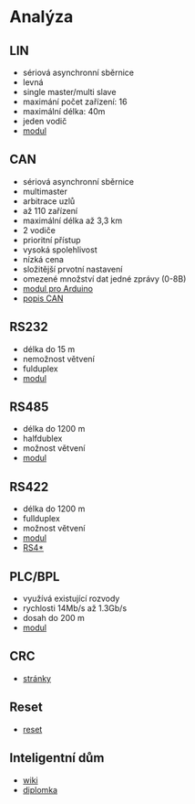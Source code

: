 Analýza
=======

## LIN
* sériová asynchronní sběrnice
* levná
* single master/multi slave
* maximání počet zařízení: 16
* maximální délka: 40m
* jeden vodič
* [modul](https://www.ebay.com/sch/i.html?_odkw=MCP2004+for+arduino&_osacat=0&_from=R40&_trksid=p2045573.m570.l1313.TR0.TRC0.H0.XMCP2004+.TRS0&_nkw=MCP2004+&_sacat=0)

## CAN
* sériová asynchronní sběrnice
* multimaster
* arbitrace uzlů
* až 110 zařízení
* maximální délka až 3,3 km
* 2 vodiče
* prioritní přístup
* vysoká spolehlivost
* nízká cena
* složitější prvotní nastavení
* omezené množství dat jedné zprávy (0-8B)
* [modul pro Arduino](https://arduino-shop.cz/arduino/1309-arduino-mcp2515-can-bus-modul-tja1050-spi-1464641678.html)
* [popis CAN](https://vyvoj.hw.cz/navrh-obvodu/rozhrani/aplikovani-sbernice-can.html)

## RS232
* délka do 15 m
* nemožnost větvení
* fulduplex
* [modul](https://www.aliexpress.com/item/New-PL2303-USB-To-RS232-TTL-Converter-Adapter-Module-wireless/2038552649.html?ws_ab_test=searchweb0_0,searchweb201602_2_10152_10065_10151_10344_10068_10345_10342_10343_10340_10341_10171_10541_10562_10084_10083_10304_10307_10302_10060_10155_10154_10056_10055_10539_10537_10312_10536_10059_10313_10314_10534_10533_100031_10103_10073_10102_10557_10142_10107,searchweb201603_25,ppcSwitch_5&btsid=1a7554fa-3add-483b-a0ff-d61d7879abc2&algo_expid=2e2121de-28fa-4a20-8b62-b75a5221ad97-12&algo_pvid=2e2121de-28fa-4a20-8b62-b75a5221ad97)

## RS485
* délka do 1200 m
* halfdublex
* možnost větvení
* [modul](https://www.aliexpress.com/item/2PCS-MAX485-module-RS-485-module-TTL-to-RS-485-module/1893567852.html?ws_ab_test=searchweb0_0,searchweb201602_2_10152_10065_10151_10344_10068_10345_10342_10343_10340_10341_10171_10541_10562_10084_10083_10304_10307_10302_10060_10155_10154_10056_10055_10539_10537_10312_10536_10059_10313_10314_10534_10533_100031_10103_10073_10102_10557_10142_10107,searchweb201603_25,ppcSwitch_5&btsid=ef813dbf-8fcd-4880-8342-2ffb36c1051c&algo_expid=7a479aee-59d8-4e13-896e-30321fab91b1-9&algo_pvid=7a479aee-59d8-4e13-896e-30321fab91b1)

## RS422
* délka do 1200 m
* fullduplex
* možnost větvení
* [modul](https://www.aliexpress.com/item/RS422-mutual-conversion-TTL-two-way-signal-module-full-duplex-422-turn-single-chip-MAX490-to/32729927182.html?ws_ab_test=searchweb0_0,searchweb201602_2_10152_10065_10151_10344_10068_10345_10342_10343_10340_10341_10171_10541_10562_10084_10083_10304_10307_10302_10060_10155_10154_10056_10055_10539_10537_10312_10536_10059_10313_10314_10534_10533_100031_10103_10073_10102_10557_10142_10107-10171,searchweb201603_25,ppcSwitch_5&btsid=cee7012c-301c-4685-8585-ad60ba47ebd3&algo_expid=aca43836-358c-45aa-b0b0-9ec85a1ef811-3&algo_pvid=aca43836-358c-45aa-b0b0-9ec85a1ef811)
* [RS4*](https://www.papouch.com/cz/website/mainmenu/clanky/jak-na-to/prumyslove-linky-rs485-a-rs422/)

## PLC/BPL
* využívá existující rozvody
* rychlosti 14Mb/s až 1.3Gb/s
* dosah do 200 m
* [modul](https://www.aliexpress.com/item/Narrow-Band-Powerline-Communication-PLC-Shield/32280040349.html?ws_ab_test=searchweb0_0,searchweb201602_2_10152_10065_10151_10344_10068_10345_10342_10343_10340_10341_10171_10541_10562_10084_10083_10304_10307_10302_10060_10155_10154_10056_10055_10539_10537_10312_10536_10059_10313_10314_10534_10533_100031_10103_10073_10102_10557_10142_10107,searchweb201603_25,ppcSwitch_5&btsid=94275250-1815-4e33-938d-ea9a22efd8f7&algo_expid=716cfe2c-7c60-4a13-81ea-e3f04baba12b-0&algo_pvid=716cfe2c-7c60-4a13-81ea-e3f04baba12b)


## CRC
 * [stránky](http://www.ross.net/crc/crcpaper.html)
 
## Reset
 * [reset](http://www.instructables.com/id/two-ways-to-reset-arduino-in-software/)
 
 ## Inteligentní dům
 * [wiki](https://cs.wikipedia.org/wiki/Inteligentní_dům)
 * [diplomka](http://invenio.nusl.cz/record/217240)
